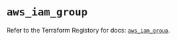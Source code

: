 # `aws_iam_group`

Refer to the Terraform Registory for docs: [`aws_iam_group`](https://registry.terraform.io/providers/hashicorp/aws/5.6.2/docs/resources/iam_group).
